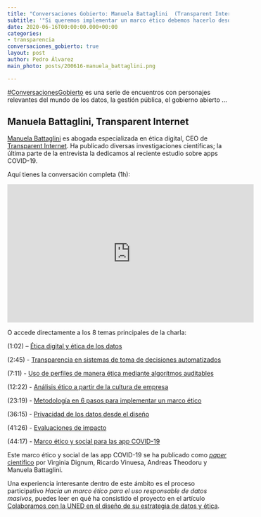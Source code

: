 ```yaml
---
title: "Conversaciones Gobierto: Manuela Battaglini  (Transparent Internet)"
subtitle: '"Si queremos implementar un marco ético debemos hacerlo desde el diseño"'
date: 2020-06-16T00:00:00.000+00:00
categories:
- transparencia
conversaciones_gobierto: true
layout: post
author: Pedro Álvarez
main_photo: posts/200616-manuela_battaglini.png

---
```



[#ConversacionesGobierto](/conversaciones/) es una serie de encuentros con personajes relevantes del mundo de los datos, la gestión pública, el gobierno abierto ...

## Manuela Battaglini, Transparent Internet

[Manuela Battaglini](https://twitter.com/manuelabat) es abogada especializada en ética digital, CEO de [Transparent Internet](https://www.transparentinternet.com/). Ha publicado diversas investigaciones científicas; la última parte de la entrevista la dedicamos al reciente estudio sobre apps COVID-19.

Aquí tienes la conversación completa (1h):

<div class="video_wrapper bigger">
<iframe width="560" height="315" src="https://www.youtube.com/embed/ihpVn0Wky2w" frameborder="0" allow="accelerometer; autoplay; encrypted-media; gyroscope; picture-in-picture" allowfullscreen></iframe>
</div>

O accede directamente a los 8 temas principales de la charla:

(1:02) – [Ética digital y ética de los datos](https://youtu.be/ihpVn0Wky2w?t=62)

(2:45) - [Transparencia en sistemas de toma de decisiones automatizados](https://youtu.be/ihpVn0Wky2w?t=165)

(7:11) - [Uso de perfiles de manera ética mediante algorítmos auditables](https://youtu.be/ihpVn0Wky2w?t=431) 

(12:22) - [Análisis ético a partir de la cultura de empresa](https://youtu.be/ihpVn0Wky2w?t=742) 

(23:19) - [Metodología en 6 pasos para implementar un marco ético](https://youtu.be/ihpVn0Wky2w?t=1399) 

(36:15) - [Privacidad de los datos desde el diseño](https://youtu.be/ihpVn0Wky2w?t=2175) 

(41:26) - [Evaluaciones de impacto](https://youtu.be/ihpVn0Wky2w?t=2486) 

(44:17) - [Marco ético y social para las app COVID-19](https://youtu.be/ihpVn0Wky2w?t=2657) 

Este marco ético y social de las app COVID-19 se ha publicado como [_paper_ científico](https://www.transparentinternet.com/es/tecnologia-y-sociedad/contact-tracing-app-marco-etico/)  por Virginia Dignum, Ricardo Vinuesa, Andreas Theodoru y Manuela Battaglini.

<div class="separator blue short"></div>

Una experiencia interesante dentro de este ámbito es el proceso participativo _Hacia un marco ético para el uso responsable de datos masivos_, puedes leer en qué ha consistido el proyecto en el artículo  [Colaboramos con la UNED en el diseño de su estrategia de datos y ética](https://gobierto.es/blog/20200211-uned-participacion-etica-datos.html).



